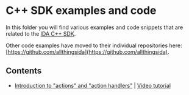 # C++ SDK examples and code

In this folder you will find various examples and code snippets that are related to the [IDA C++ SDK](https://hex-rays.com/products/ida/support/sdkdoc/index.html).

Other code examples have moved to their individual repositories here: [https://github.com/allthingsida](https://github.com/allthingsida).

## Contents

- [Introduction to "actions" and "action handlers"](./actions-and-handlers) | [Video tutorial](https://www.youtube.com/watch?v=51j-DX4CqlQ)
